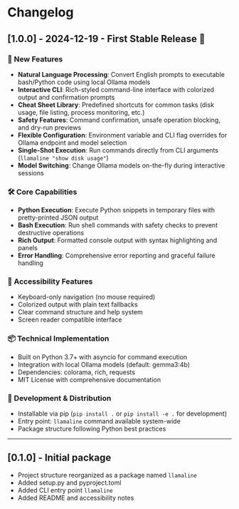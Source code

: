 # Changelog

## [1.0.0] - 2024-12-19 - First Stable Release 🎉

### 🚀 New Features
- **Natural Language Processing**: Convert English prompts to executable bash/Python code using local Ollama models
- **Interactive CLI**: Rich-styled command-line interface with colorized output and confirmation prompts
- **Cheat Sheet Library**: Predefined shortcuts for common tasks (disk usage, file listing, process monitoring, etc.)
- **Safety Features**: Command confirmation, unsafe operation blocking, and dry-run previews
- **Flexible Configuration**: Environment variable and CLI flag overrides for Ollama endpoint and model selection
- **Single-Shot Execution**: Run commands directly from CLI arguments (`llamaline "show disk usage"`)
- **Model Switching**: Change Ollama models on-the-fly during interactive sessions

### 🛠 Core Capabilities
- **Python Execution**: Execute Python snippets in temporary files with pretty-printed JSON output
- **Bash Execution**: Run shell commands with safety checks to prevent destructive operations
- **Rich Output**: Formatted console output with syntax highlighting and panels
- **Error Handling**: Comprehensive error reporting and graceful failure handling

### 🎯 Accessibility Features
- Keyboard-only navigation (no mouse required)
- Colorized output with plain text fallbacks
- Clear command structure and help system
- Screen reader compatible interface

### 📦 Technical Implementation
- Built on Python 3.7+ with asyncio for command execution
- Integration with local Ollama models (default: gemma3:4b)
- Dependencies: colorama, rich, requests
- MIT License with comprehensive documentation

### 🔧 Development & Distribution
- Installable via pip (`pip install .` or `pip install -e .` for development)
- Entry point: `llamaline` command available system-wide
- Package structure following Python best practices

---

## [0.1.0] - Initial package
- Project structure reorganized as a package named `llamaline`
- Added setup.py and pyproject.toml
- Added CLI entry point `llamaline`
- Added README and accessibility notes 
